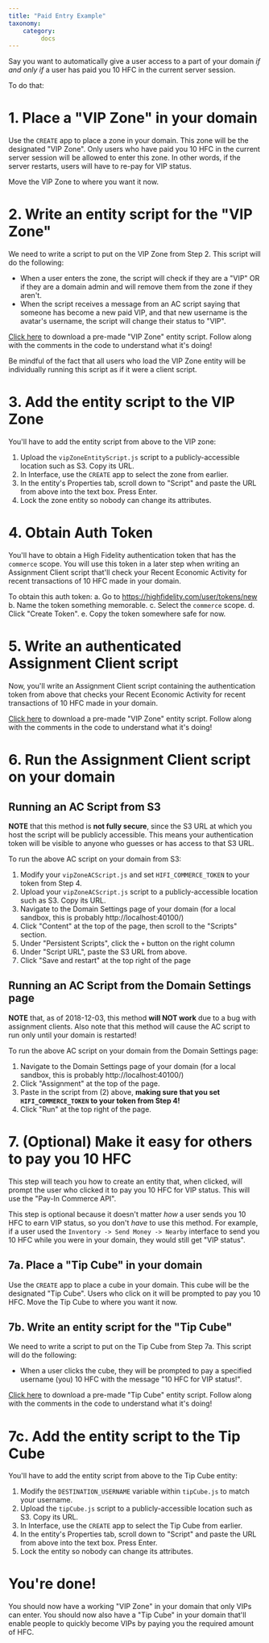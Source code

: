 ```yaml
---
title: "Paid Entry Example"
taxonomy:
    category:
         docs
---
```


Say you want to automatically give a user access to a part of your domain _if and only if_ a user has paid you 10 HFC in the current server session.

To do that:

# 1. Place a "VIP Zone" in your domain
Use the `CREATE` app to place a zone in your domain. This zone will be the designated "VIP Zone". Only users who have paid you 10 HFC in the current server session will be allowed to enter this zone. In other words, if the server restarts, users will have to re-pay for VIP status.

Move the VIP Zone to where you want it now.

# 2. Write an entity script for the "VIP Zone"
We need to write a script to put on the VIP Zone from Step 2. This script will do the following:
* When a user enters the zone, the script will check if they are a "VIP" OR if they are a domain admin and will remove them from the zone if they aren't.
* When the script receives a message from an AC script saying that someone has become a new paid VIP, and that new username is the avatar's username, the script will change their status to "VIP".

[Click here](./vipZoneEntityScript.js) to download a pre-made "VIP Zone" entity script. Follow along with the comments in the code to understand what it's doing!

Be mindful of the fact that all users who load the VIP Zone entity will be individually running this script as if it were a client script.

# 3. Add the entity script to the VIP Zone
You'll have to add the entity script from above to the VIP zone:
1. Upload the `vipZoneEntityScript.js` script to a publicly-accessible location such as S3. Copy its URL.
2. In Interface, use the `CREATE` app to select the zone from earlier.
3. In the entity's Properties tab, scroll down to "Script" and paste the URL from above into the text box. Press Enter.
4. Lock the zone entity so nobody can change its attributes.

# 4. Obtain Auth Token
You'll have to obtain a High Fidelity authentication token that has the `commerce` scope. You will use this token in a later step when writing an Assignment Client script that'll check your Recent Economic Activity for recent transactions of 10 HFC made in your domain.

To obtain this auth token:
    a. Go to https://highfidelity.com/user/tokens/new
    b. Name the token something memorable.
    c. Select the `commerce` scope.
    d. Click "Create Token".
    e. Copy the token somewhere safe for now.

# 5. Write an authenticated Assignment Client script
Now, you'll write an Assignment Client script containing the authentication token from above that checks your Recent Economic Activity for recent transactions of 10 HFC made in your domain.

[Click here](./vipZoneACScript.js) to download a pre-made "VIP Zone" entity script. Follow along with the comments in the code to understand what it's doing!

# 6. Run the Assignment Client script on your domain

## Running an AC Script from S3
**NOTE** that this method is **not fully secure**, since the S3 URL at which you host the script will be publicly accessible. This means your authentication token will be visible to anyone who guesses or has access to that S3 URL.

To run the above AC script on your domain from S3:
1. Modify your `vipZoneACScript.js` and set `HIFI_COMMERCE_TOKEN` to your token from Step 4.
2. Upload your `vipZoneACScript.js` script to a publicly-accessible location such as S3. Copy its URL.
3. Navigate to the Domain Settings page of your domain (for a local sandbox, this is probably http://localhost:40100/)
4. Click "Content" at the top of the page, then scroll to the "Scripts" section.
5. Under "Persistent Scripts", click the `+` button on the right column
6. Under "Script URL", paste the S3 URL from above.
7. Click "Save and restart" at the top right of the page

## Running an AC Script from the Domain Settings page
**NOTE** that, as of 2018-12-03, this method **will NOT work** due to a bug with assignment clients. Also note that this method will cause the AC script to run only until your domain is restarted!

To run the above AC script on your domain from the Domain Settings page:
1. Navigate to the Domain Settings page of your domain (for a local sandbox, this is probably http://localhost:40100/)
2. Click "Assignment" at the top of the page.
3. Paste in the script from (2) above, **making sure that you set `HIFI_COMMERCE_TOKEN` to your token from Step 4!**
4. Click "Run" at the top right of the page.

# 7. (Optional) Make it easy for others to pay you 10 HFC
This step will teach you how to create an entity that, when clicked, will prompt the user who clicked it to pay you 10 HFC for VIP status. This will use the "Pay-In Commerce API".

This step is optional because it doesn't matter _how_ a user sends you 10 HFC to earn VIP status, so you don't _have_ to use this method. For example, if a user used the `Inventory -> Send Money -> Nearby` interface to send you 10 HFC while you were in your domain, they would still get "VIP status".

## 7a. Place a "Tip Cube" in your domain
Use the `CREATE` app to place a cube in your domain. This cube will be the designated "Tip Cube". Users who click on it will be prompted to pay you 10 HFC. Move the Tip Cube to where you want it now.

## 7b. Write an entity script for the "Tip Cube"
We need to write a script to put on the Tip Cube from Step 7a. This script will do the following:
* When a user clicks the cube, they will be prompted to pay a specified username (you) 10 HFC with the message "10 HFC for VIP status!".

[Click here](./tipCube.js) to download a pre-made "Tip Cube" entity script. Follow along with the comments in the code to understand what it's doing!

# 7c. Add the entity script to the Tip Cube
You'll have to add the entity script from above to the Tip Cube entity:
1. Modify the `DESTINATION_USERNAME` variable within `tipCube.js` to match your username.
2. Upload the `tipCube.js` script to a publicly-accessible location such as S3. Copy its URL.
3. In Interface, use the `CREATE` app to select the Tip Cube from earlier.
4. In the entity's Properties tab, scroll down to "Script" and paste the URL from above into the text box. Press Enter.
5. Lock the entity so nobody can change its attributes.

# You're done!
You should now have a working "VIP Zone" in your domain that only VIPs can enter. You should now also have a "Tip Cube" in your domain that'll enable people to quickly become VIPs by paying you the required amount of HFC.